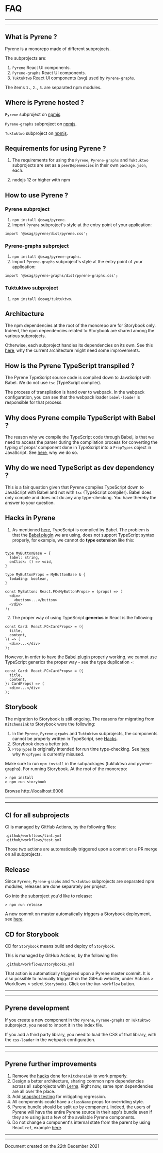 # FAQ

----
----
## What is Pyrene ?
Pyrene is a monorepo made of different subprojects.

The subprojects are:
1. `Pyrene` React UI components.
2. `Pyrene-graphs` React UI components.
3. `Tuktuktwo` React UI components (svg) used by `Pyrene-graphs`.

The items `1.`, `2.`, `3`. are separated npm modules.

## Where is Pyrene hosted ?
`Pyrene` subproject on [npmjs](https://www.npmjs.com/package/@osag/pyrene).

`Pyrene-graphs` subproject on [npmjs](https://www.npmjs.com/package/@osag/pyrene-grpahs).

`Tuktuktwo` subproject on [npmjs](https://www.npmjs.com/package/@osag/tuktuktwo).

## Requirements for using Pyrene ?
1. The requirements for using the `Pyrene`, `Pyrene-graphs` and `Tuktuktwo` subprojects are set as a `peerDepenencies` in their own `package.json`, each.

2. nodejs 12 or higher with npm

## How to use Pyrene ?

### Pyrene subproject
1. `npm install @osag/pyrene`.
2. Import `Pyrene` subproject's style at the entry point of your application:

```
import '@osag/pyrene/dist/pyrene.css';
```

### Pyrene-graphs subproject

1. `npm install @osag/pyrene-graphs`.
2. Import `Pyrene-graphs` subproject's style at the entry point of your application:

```
import '@osag/pyrene-graphs/dist/pyrene-graphs.css';
```

### Tuktuktwo subproject
1. `npm install @osag/tuktuktwo`.

## Architecture
The npm dependencies at the root of the monorepo are for Storybook only. Indeed, the npm dependencies related to Storybook are shared among the various subprojects.

Otherwise, each subproject handles its dependencies on its own. See this [here](#pyrene-further-improvements), why the current architecture might need some improvements.

## How is the Pyrene TypeScript transpiled ?
The Pyrene TypeScript source code is compiled down to JavaScript with Babel. We do not use `tsc` (TypeScript compiler).

The process of transpilation is hand over to webpack. In the webpack configuration, you can see that the webpack loader `babel-loader` is responsible for that process.

## <a name="why-does-pyrene-compile-ts-with-babel"></a>Why does Pyrene compile TypeScript with Babel ?
The reason why we compile the TypeScript code through Babel, is that we need to access the parser during the compilation process for converting the typing of props' component done in TypeScript into a `PropTypes` object in JavaScript. See [here](#proptypes-generation), why we do so.


## Why do we need TypeScript as dev dependency ?
This is a fair question given that Pyrene compiles TypeScript down to JavaScript with Babel and not with `tsc` (TypeScript compiler). Babel does only compile and does not do any any type-checking. You have thereby the answer to your question.

## <a name="hacks-in-pyrene"></a>Hacks in Pyrene

1. As mentioned [here](#why-does-pyrene-compile-ts-with-babel), TypeScript is compiled by Babel. The problem is that the [Babel plugin](#proptypes-generation) we are using, does not support TypeScript syntax properly, for example, we cannot do **type extension** like this:

```

type MyButtonBase = {
  label: string,
  onClick: () => void,
}

type MyButtonProps = MyButtonBase & {
  lodading: boolean,
}

const MyButton: React.FC<MyButtonProps> = (props) => (
  <div>
    <button>...</button>
  </div>
);
```

2. The proper way of using TypeScript **generics** in React is the following:

```
const Card: React.FC<CardProps> = ({
  title,
  content,
}) => (
  <div>...</div>
);
```

However, in order to have the [Babel plugin](#proptypes-generation) properly working, we cannot use TypeScript generics the proper way - see the type duplication -:

```
const Card: React.FC<CardProps> = ({
  title,
  content,
}: CardProps) => (
  <div>...</div>
);
```

## Storybook
The migration to Storybook is still ongoing. The reasons for migrating from `Kitchensink` to Storybook were the following:

1. In the `Pyrene`, `Pyrene-grpahs` and `Tuktuktwo` subprojects, the components cannot be properly written in TypeScript, see [Hacks](#hacks-in-pyrene).
2. Storybook does a better job.
3. `PropTypes` is originally intended for run time type-checking. See [here](#pyrene-further-improvements) why `PropTypes` is currently misused.

Make sure to run `npm install` in the subpackages (tuktuktwo and pyrene-graphs).
For running Storybook. At the root of the monorepo:
```
> npm install
> npm run storybook
```
Browse http://localhost:6006


----
----

## CI for all subprojects
CI is managed by GitHub Actions, by the following files:

```
.github/workflows/lint.yml
.github/workflows/test.yml
```

Those two actions are automatically triggered upon a commit or a PR merge on all subprojects.

## Release
Since `Pyrene`, `Pyrene-graphs` and `Tuktuktwo` subprojects are separated npm modules, releases are done separately per project.

Go into the subproject you'd like to release:

```
> npm run release
```

A new commit on master automatically triggers a Storybook deployment, see [here](#cd-for-storybook).

## <a name="cd-for-storybook"></a>CD for Storybook
CD for `Storybook` means build and deploy of `Storybook`.

This is managed by GitHub Actions, by the following file:
```
.github/workflows/storybooks.yml
```
That action is automatically triggered upon a Pyrene master commit. It is also possible to manually trigger it on the GitHub website, under Actions > Workflows > select `Storybooks`. Click on the `Run workflow` button.

----
----

## Pyrene development

If you create a new component in the `Pyrene`, `Pyrene-graphs` or `Tuktuktwo` subproject, you need to import it in the index file.

If you add a third party library, you need to load the CSS of that library, with the `css-loader` in the webpack configuration.

----
----

## <a name="pyrene-further-improvements"></a>Pyrene further improvements

1) Remove the [hacks](#hacks-in-pyrene) done for `Kitchensink` to work properly.
2) Design a better architecture, sharing common npm dependencies across all subprojects with [Lerna](https://github.com/lerna/lerna). Right now, same npm dependencies are all over the place.
3) Add [snapshot testing](https://jestjs.io/docs/snapshot-testing) for mitigating regression.
4) All components could have a `className` props for overriding style.
5) Pyrene bundle should be split up by component. Indeed, the users of Pyrene will have the entire Pyrene source in their app's bundle even if they are using just a few of the available Pyrene components.
6) Do not change a component's internal state from the parent by using React `ref`, example [here](https://github.com/open-ch/pyrene/blob/main/pyrene/src/components/DateTimePicker/ReactDatePickerWrapper/ReactDatePickerWrapper.tsx#L128).

----
----

Document created on the 22th December 2021 

